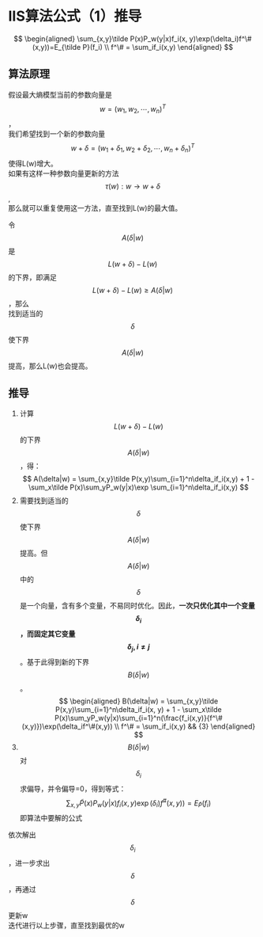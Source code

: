 # IIS算法公式（1）推导

$$
\begin{aligned}
\sum_{x,y}\tilde P(x)P_w(y|x)f_i(x, y)\exp(\delta_i)f^\#(x,y))=E_{\tilde P}(f_i)   \\
f^\# = \sum_if_i(x,y)   
\end{aligned}
$$

## 算法原理  

假设最大熵模型当前的参数向量是$$w=(w_1,w_2,\cdots,w_n)^T$$，  
我们希望找到一个新的参数向量$$w+\delta = (w_1+\delta_1,w_2+\delta_2,\cdots,w_n+\delta_n)^T$$使得L(w)增大。  
如果有这样一种参数向量更新的方法$$\tau(w):w \rightarrow w+\delta$$,  
那么就可以重复使用这一方法，直至找到L(w)的最大值。  

令$$A(\delta|w)$$是$$L(w+\delta) - L(w)$$的下界，即满足$$L(w+\delta) - L(w) \ge A(\delta|w)$$，那么  
找到适当的$$\delta$$使下界$$A(\delta|w)$$提高，那么L(w)也会提高。  

## 推导
1. 计算$$L(w+\delta) - L(w)$$的下界$$A(\delta|w)$$，得： 
$$
A(\delta|w) = \sum_{x,y}\tilde P(x,y)\sum_{i=1}^n\delta_if_i(x,y) + 1 - \sum_x\tilde P(x)\sum_yP_w(y|x)\exp \sum_{i=1}^n\delta_if_i(x,y)  
$$
2. 需要找到适当的$$\delta$$使下界$$A(\delta|w)$$提高。但$$A(\delta|w)$$中的$$\delta$$是一个向量，含有多个变量，不易同时优化。因此，**一次只优化其中一个变量$$\delta_i$$，而固定其它变量$$\delta_j,i \neq j$$**。基于此得到新的下界$$B(\delta|w)$$。  
$$
\begin{aligned}
B(\delta|w) = \sum_{x,y}\tilde P(x,y)\sum_{i=1}^n\delta_if_i(x, y) + 1 - \sum_x\tilde P(x)\sum_yP_w(y|x)\sum_{i=1}^n(\frac{f_i(x,y)}{f^\#(x,y)})\exp(\delta_if^\#(x,y))  \\
f^\# = \sum_if_i(x,y)   && {3}
\end{aligned}
$$
3. $$B(\delta|w)$$对$$\delta_i$$求偏导，并令偏导=0，得到等式：  
$$
\sum_{x,y}\tilde P(x)P_w(y|x)f_i(x, y)\exp(\delta_i)f^\#(x,y))=E_{\tilde P}(f_i) 
$$
即算法中要解的公式

依次解出$$\delta_i$$，进一步求出$$\delta$$，再通过$$\delta$$更新w  
迭代进行以上步骤，直至找到最优的w